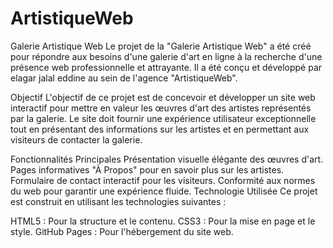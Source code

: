 ﻿# ArtistiqueWeb

Galerie Artistique Web
Le projet de la "Galerie Artistique Web" a été créé pour répondre aux besoins d'une galerie d'art en ligne à la recherche d'une présence web professionnelle et attrayante. Il a été conçu et développé par elagar jalal eddine au sein de l'agence "ArtistiqueWeb".

Objectif
L'objectif de ce projet est de concevoir et développer un site web interactif pour mettre en valeur les œuvres d'art des artistes représentés par la galerie. Le site doit fournir une expérience utilisateur exceptionnelle tout en présentant des informations sur les artistes et en permettant aux visiteurs de contacter la galerie.

Fonctionnalités Principales
Présentation visuelle élégante des œuvres d'art.
Pages informatives "À Propos" pour en savoir plus sur les artistes.
Formulaire de contact interactif pour les visiteurs.
Conformité aux normes du web pour garantir une expérience fluide.
Technologie Utilisée
Ce projet est construit en utilisant les technologies suivantes :

HTML5 : Pour la structure et le contenu.
CSS3 : Pour la mise en page et le style.
GitHub Pages : Pour l'hébergement du site web.
